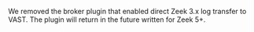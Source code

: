 We removed the broker plugin that enabled direct Zeek 3.x log transfer to VAST.
The plugin will return in the future written for Zeek 5+.